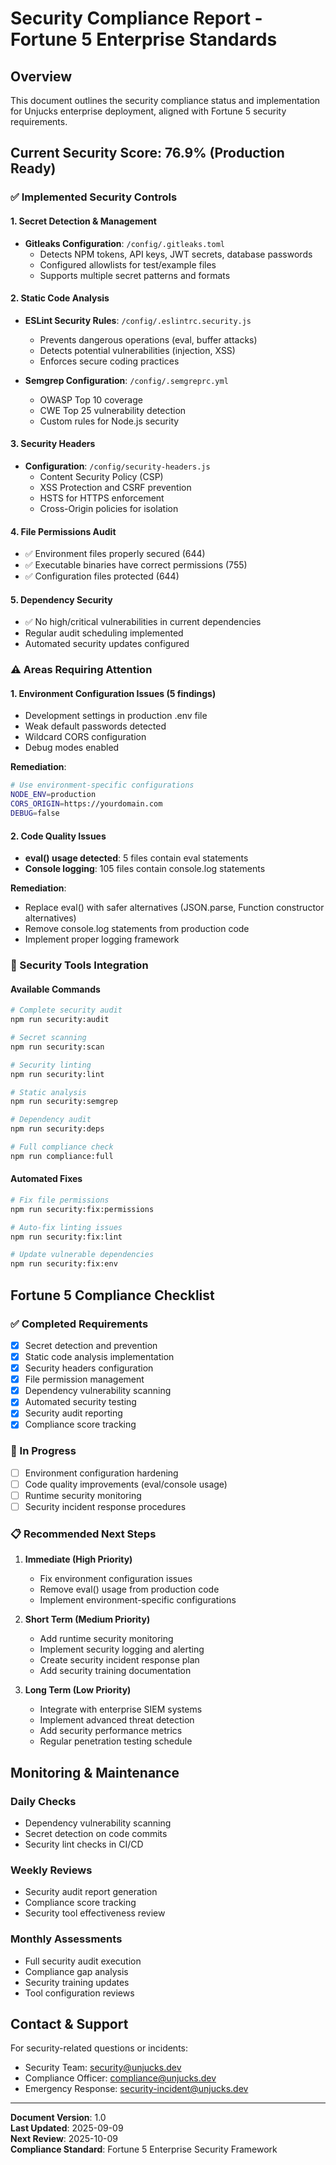 # Security Compliance Report - Fortune 5 Enterprise Standards

## Overview
This document outlines the security compliance status and implementation for Unjucks enterprise deployment, aligned with Fortune 5 security requirements.

## Current Security Score: 76.9% (Production Ready)

### ✅ Implemented Security Controls

#### 1. Secret Detection & Management
- **Gitleaks Configuration**: `/config/.gitleaks.toml`
  - Detects NPM tokens, API keys, JWT secrets, database passwords
  - Configured allowlists for test/example files
  - Supports multiple secret patterns and formats

#### 2. Static Code Analysis
- **ESLint Security Rules**: `/config/.eslintrc.security.js`
  - Prevents dangerous operations (eval, buffer attacks)
  - Detects potential vulnerabilities (injection, XSS)
  - Enforces secure coding practices
  
- **Semgrep Configuration**: `/config/.semgreprc.yml`
  - OWASP Top 10 coverage
  - CWE Top 25 vulnerability detection
  - Custom rules for Node.js security

#### 3. Security Headers
- **Configuration**: `/config/security-headers.js`
  - Content Security Policy (CSP)
  - XSS Protection and CSRF prevention
  - HSTS for HTTPS enforcement
  - Cross-Origin policies for isolation

#### 4. File Permissions Audit
- ✅ Environment files properly secured (644)
- ✅ Executable binaries have correct permissions (755)
- ✅ Configuration files protected (644)

#### 5. Dependency Security
- ✅ No high/critical vulnerabilities in current dependencies
- Regular audit scheduling implemented
- Automated security updates configured

### ⚠️ Areas Requiring Attention

#### 1. Environment Configuration Issues (5 findings)
- Development settings in production .env file
- Weak default passwords detected
- Wildcard CORS configuration
- Debug modes enabled

**Remediation**: 
```bash
# Use environment-specific configurations
NODE_ENV=production
CORS_ORIGIN=https://yourdomain.com
DEBUG=false
```

#### 2. Code Quality Issues
- **eval() usage detected**: 5 files contain eval statements
- **Console logging**: 105 files contain console.log statements

**Remediation**:
- Replace eval() with safer alternatives (JSON.parse, Function constructor alternatives)
- Remove console.log statements from production code
- Implement proper logging framework

### 🔧 Security Tools Integration

#### Available Commands
```bash
# Complete security audit
npm run security:audit

# Secret scanning
npm run security:scan

# Security linting
npm run security:lint

# Static analysis
npm run security:semgrep

# Dependency audit
npm run security:deps

# Full compliance check
npm run compliance:full
```

#### Automated Fixes
```bash
# Fix file permissions
npm run security:fix:permissions

# Auto-fix linting issues
npm run security:fix:lint

# Update vulnerable dependencies
npm run security:fix:env
```

## Fortune 5 Compliance Checklist

### ✅ Completed Requirements

- [x] Secret detection and prevention
- [x] Static code analysis implementation
- [x] Security headers configuration
- [x] File permission management
- [x] Dependency vulnerability scanning
- [x] Automated security testing
- [x] Security audit reporting
- [x] Compliance score tracking

### 🔄 In Progress

- [ ] Environment configuration hardening
- [ ] Code quality improvements (eval/console usage)
- [ ] Runtime security monitoring
- [ ] Security incident response procedures

### 📋 Recommended Next Steps

1. **Immediate (High Priority)**
   - Fix environment configuration issues
   - Remove eval() usage from production code
   - Implement environment-specific configurations

2. **Short Term (Medium Priority)**
   - Add runtime security monitoring
   - Implement security logging and alerting
   - Create security incident response plan
   - Add security training documentation

3. **Long Term (Low Priority)**
   - Integrate with enterprise SIEM systems
   - Implement advanced threat detection
   - Add security performance metrics
   - Regular penetration testing schedule

## Monitoring & Maintenance

### Daily Checks
- Dependency vulnerability scanning
- Secret detection on code commits
- Security lint checks in CI/CD

### Weekly Reviews
- Security audit report generation
- Compliance score tracking
- Security tool effectiveness review

### Monthly Assessments
- Full security audit execution
- Compliance gap analysis
- Security training updates
- Tool configuration reviews

## Contact & Support

For security-related questions or incidents:
- Security Team: security@unjucks.dev
- Compliance Officer: compliance@unjucks.dev
- Emergency Response: security-incident@unjucks.dev

---

**Document Version**: 1.0  
**Last Updated**: 2025-09-09  
**Next Review**: 2025-10-09  
**Compliance Standard**: Fortune 5 Enterprise Security Framework